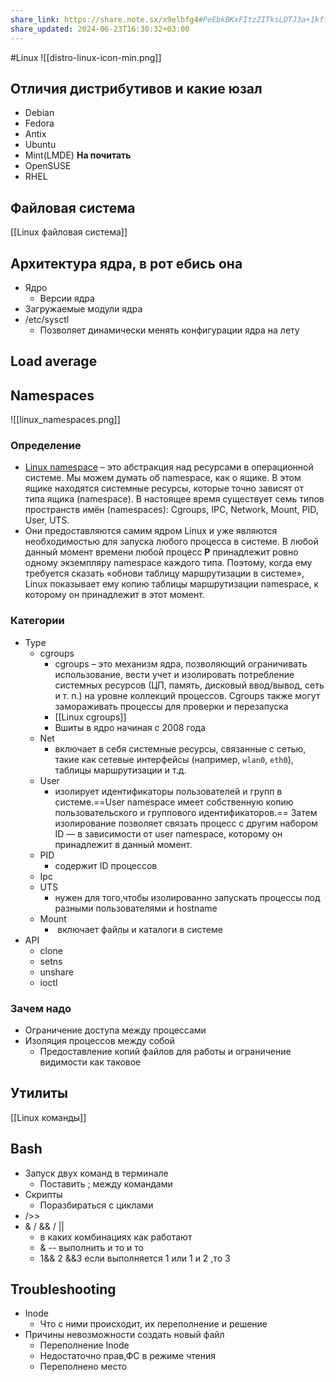 ```yaml
---
share_link: https://share.note.sx/x9elbfg4#PeEbkBKxFItzZITksLDTJ3a+1kff6RR13/S4o9hU8ko
share_updated: 2024-06-23T16:30:32+03:00
---
```

#Linux
![[distro-linux-icon-min.png]]
## Отличия дистрибутивов и какие юзал
- Debian
- Fedora
- Antix
- Ubuntu
- Mint(LMDE)
**На почитать**
- OpenSUSE
- RHEL
## Файловая система
[[Linux файловая система]]

## Архитектура ядра, в рот ебись она
- Ядро
	- Версии ядра 
- Загружаемые модули ядра
- /etc/sysctl
	- Позволяет динамически менять конфигурации ядра на лету
## Load average
## Namespaces
![[linux_namespaces.png]]
### Определение
- [Linux namespace](http://man7.org/linux/man-pages/man7/namespaces.7.html) – это абстракция над ресурсами в операционной системе. Мы можем думать об namespace, как о ящике. В этом ящике находятся системные ресурсы, которые точно зависят от типа ящика (namespace). В настоящее время существует семь типов пространств имён (namespaces): Cgroups, IPC, Network, Mount, PID, User, UTS.
- Они предоставляются самим ядром Linux и уже являются необходимостью для запуска любого процесса в системе. В любой данный момент времени любой процесс **P** принадлежит ровно одному экземпляру namespace каждого типа. Поэтому, когда ему требуется сказать «обнови таблицу маршрутизации в системе», Linux показывает ему копию таблицы маршрутизации namespace, к которому он принадлежит в этот момент.
### Категории
- Type
	- cgroups
		- cgroups – это механизм ядра, позволяющий ограничивать использование, вести учет и изолировать потребление системных ресурсов (ЦП, память, дисковый ввод/вывод, сеть и т. п.) на уровне коллекций процессов. Cgroups также могут замораживать процессы для проверки и перезапуска
		- [[Linux cgroups]]
		- Вшиты в ядро начиная с 2008 года
	- Net
		- включает в себя системные ресурсы, связанные с сетью, такие как сетевые интерфейсы (например, `wlan0`, `eth0`), таблицы маршрутизации и т.д.
	- User
		- изолирует идентификаторы пользователей и групп в системе.==User namespace имеет собственную копию пользовательского и группового идентификаторов.== Затем изолирование позволяет связать процесс с другим набором ID — в зависимости от user namespace, которому он принадлежит в данный момент.
	- PID
		- содержит ID процессов
	- Ipc
	- UTS
		- нужен для того,чтобы изолированно запускать процессы под разными пользователями и hostname
	- Mount
		-  включает файлы и каталоги в системе
- API
	- clone
	- setns
	- unshare
	- ioctl

### Зачем надо
- Ограничение доступа между процессами 
- Изоляция процессов между собой 
	- Предоставление копий файлов для работы и ограничение видимости как таковое
## Утилиты
[[Linux команды]]
## Bash
- Запуск двух команд в терминале 
	- Поставить ; между командами
- Скрипты 
	- Поразбираться с циклами 
- />>
- & / && / ||
	- в каких комбинациях как работают
	- & -- выполнить и то и то 
	- 1&& 2 &&3 если выполняется 1 или 1 и 2 ,то 3

## **Troubleshooting**
- Inode
	- Что с ними происходит, их переполнение и решение
- Причины невозможности создать новый файл
	- Переполнение Inode
	- Недостаточно прав,ФС в режиме чтения
	- Переполнено место